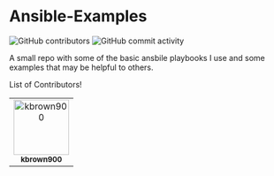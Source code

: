 # Ansible-Examples
![GitHub contributors](https://img.shields.io/github/contributors-anon/kbrown900/Ansible-Examples?link=https%3A%2F%2Fgithub.com%2Fkbrown900%2FAnsible-Examples%2Fcommits%2Fmain%2F)
![GitHub commit activity](https://img.shields.io/github/commit-activity/m/kbrown900/Ansible-Examples)





A small repo with some of the basic ansbile playbooks I use and some examples that may be helpful to others.

List of Contributors!
<!-- readme: contributors -start -->
<table>
	<tbody>
		<tr>
            <td align="center">
                <a href="https://github.com/kbrown900">
                    <img src="https://avatars.githubusercontent.com/u/74275228?v=4" width="100;" alt="kbrown900"/>
                    <br />
                    <sub><b>kbrown900</b></sub>
                </a>
            </td>
		</tr>
	<tbody>
</table>
<!-- readme: contributors -end -->

